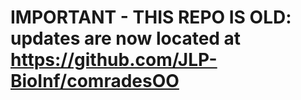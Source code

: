 # IMPORTANT - THIS REPO IS OLD: updates are now located at https://github.com/JLP-BioInf/comradesOO



